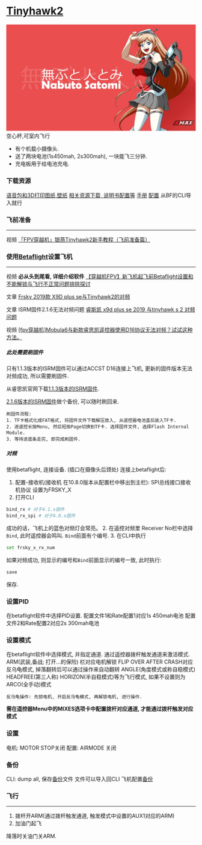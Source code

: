 # [Tinyhawk2](https://emax-usa.com/collections/tinyhawk-ii-series/products/emax-tinyhawk-2-indoor-fpv-racing-drone-bnf)
![image](./assets/Satomi_Wallpaper_Minimalist.jpg)
空心杯,可室内飞行

* 有个机载小摄像头.
* 送了两块电池(1s450mah, 2s300mah), 一块能飞三分钟.
* 充电板用于给电池充电.

### 下载资源
[语音包和3D打印图纸,壁纸](https://emax-usa.com/pages/downloads)
[相关资源下载, 说明书配置等](https://www.17fpv.com/842.html)
[手册](./assets/Tinyhawk%20II%20BNF%20Instruction%20Manual%20v2.2.pdf)
[配置](./assets/TinyHawkII_BNF_MatekF411RX_4.1_191202.txt) 从BF的CLI导入就行

### 飞前准备
---
视频 [「FPV穿越机」银燕Tinyhawk2新手教程（飞前准备篇）](https://www.bilibili.com/video/BV1GT4y1L75Z)

### 使用[Betaflight](https://github.com/betaflight/betaflight-configurator)设置飞机
---
视频 **必从头到尾看, 详细介绍软件** [【穿越机FPV】新飞机起飞前Betaflight设置和不能解锁与飞行不正常问题排除探讨](https://www.bilibili.com/video/BV137411b7G3/)

文章 [Frsky 2019款 X9D plus se与Tinyhawk2的对频](https://www.bilibili.com/read/cv7127727)

文章 ISRM固件2.1.6无法对频问题 [睿斯凯 x9d plus se 2019 与tinyhawk s 2 对频问题](https://www.bilibili.com/read/cv10389880)

视频 [[fpv穿越机]Mobula6与新款睿思凯遥控器使用D16协议无法对频？试试这种方法。](https://www.bilibili.com/video/BV1bV411h7vb)

##### 此处需要刷固件
只有1.1.3版本的ISRM固件可以通过ACCST D16连接上飞机, 更新的固件版本无法对频成功, 所以需要刷固件.

从睿思凯官网下载[1.1.3版本的ISRM固件](https://www.frsky-rc.com/wp-content/uploads/Downloads/Firmware/X9DP2019/FW-X9DP2019-ISRM-V1.1.3.zip).

[2.1.6版本的ISRM固件](https://www.frsky-rc.com/wp-content/uploads/Downloads/Firmware/ACCESS-2.x.x/FW-X9DP2019-ISRM-v2.1.6.zip)做个备份, 可以随时刷回来.
```
刷固件流程:
1. TF卡格式化成FAT格式, 将固件文件下载解压放入, 从遥控器电池盖后装入TF卡.
2. 进遥控长按Menu, 然后短按Page切换到TF卡. 选择固件文件, 选择Flash Internal Module.
3. 等待进度条走完, 即完成刷固件.
```

##### 对频
使用betaflight, 连接设备. (插口在摄像头后颈处)
连接上betaflight后:
1. 配置-接收机(接收机 在10.8.0版本从配置栏中移出到主栏):
SPI总线接口接收机协议 设置为FRSKY_X
1. 打开CLI
```bash
bind_rx # 对于4.1.x固件
bind_rx_spi # 对于4.0.x固件
```
成功的话，飞机上的蓝色对频灯会常亮。
2. 在遥控对频里 Receiver No栏中选择 `Bind`, 此时遥控器会鸣叫. `Bind`前面有个编号.
3. 在CLI中执行
```bash
set frsky_x_rx_num
```
如果对频成功, 则显示的编号和`Bind`前面显示的编号一致, 此时执行:
```bash
save
```
保存.

### 设置PID
在betaflight软件中选择PID设置.
配置文件1和Rate配置1对应1s 450mah电池
配置文件2和Rate配置2对应2s 300mah电池

### 设置模式
在betaflight软件中选择模式, 并指定通道. 通过遥控器拨杆触发通道来激活模式.
ARM(武装,备战; 打开…的保险) 栏对应电机解锁
FLIP OVER AFTER CRASH对应反乌龟模式, 掉落翻转后可以通过操作来自动翻转
ANGLE(角度模式或称自稳模式) HEADFREE(第三人称) HORIZON(半自稳模式)等为飞行模式, 如果不设置则为ARCO(全手动)模式
```
反乌龟操作: 先锁电机, 开启反乌龟模式, 再解锁电机, 进行操作.
```
**需在遥控器Menu中的MIXES选项卡中配置拨杆对应通道, 才能通过拨杆触发对应模式**

### 设置
电机:
  MOTOR STOP关闭
配置:
  AIRMODE 关闭

### 备份
CLI: dump all, 保存[备份](./assets/BTFL_cli_TinyHawk_II_20220428_234815.txt)文件
文件可以导入回CLI
飞机配置[备份](./assets/BTFL_backup_TinyHawk_II.json)

### 飞行
---
1. 拨杆开ARM(通过拨杆触发通道, 触发模式中设置的AUX1对应的ARM)
2. 加油门起飞

降落时关油门关ARM.